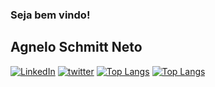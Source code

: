 

### Seja bem vindo!

## Agnelo Schmitt Neto 

[![LinkedIn](https://img.shields.io/badge/LinkedIn-0077B5?style=for-the-badge&logo=linkedin&logoColor=white)](https://www.linkedin.com/in/netoschmitt/)
[![twitter](https://img.shields.io/badge/Twitter-1DA1F2?style=for-the-badge&logo=twitter&logoColor=white)](https://twitter.com/N3toSchmitt)
[![Top Langs](https://github-readme-stats.vercel.app/api/top-langs/?username=anuraghazra&layout=compact)](https://github.com/anuraghazra/github-readme-stats)
[![Top Langs](https://github-readme-stats.vercel.app/api/top-langs/?username=netoschmitt&layout=compact)](https://github.com/netoschmitt/github-readme-stats)
